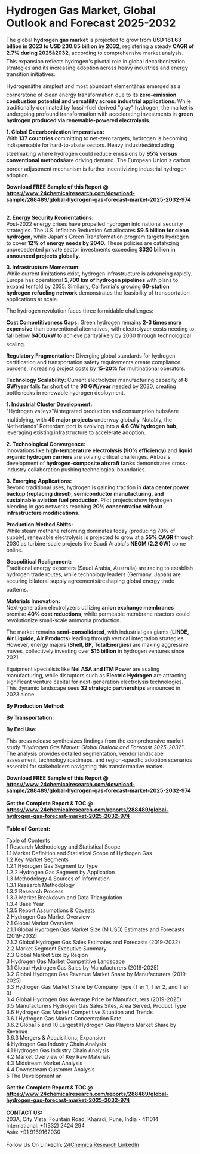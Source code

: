 <h1>Hydrogen Gas Market, Global Outlook and Forecast 2025-2032</h1><p>The global <strong>hydrogen gas market</strong> is projected to grow from <strong>USD 181.63 billion in 2023 to USD 230.85 billion by 2032</strong>, registering a steady <strong>CAGR of 2.7% during 2025â2032</strong>, according to comprehensive market analysis. This expansion reflects hydrogen's pivotal role in global decarbonization strategies and its increasing adoption across heavy industries and energy transition initiatives.</p><p>Hydrogenâthe simplest and most abundant elementâhas emerged as a cornerstone of clean energy transformation due to its <strong>zero-emission combustion potential and versatility across industrial applications</strong>. While traditionally dominated by fossil-fuel derived "gray" hydrogen, the market is undergoing profound transformation with accelerating investments in <strong>green hydrogen produced via renewable-powered electrolysis</strong>.</p><p><strong>1. Global Decarbonization Imperatives:</strong><br>
With <strong>137 countries</strong> committing to net-zero targets, hydrogen is becoming indispensable for hard-to-abate sectors. Heavy industriesâincluding steelmaking where hydrogen could reduce emissions by <strong>95% versus conventional methods</strong>âare driving demand. The European Union's carbon border adjustment mechanism is further incentivizing industrial hydrogen adoption.</p><div><b>Download FREE Sample of this Report @ 
            <a href="https://www.24chemicalresearch.com/download-sample/288489/global-hydrogen-gas-forecast-market-2025-2032-974">
            https://www.24chemicalresearch.com/download-sample/288489/global-hydrogen-gas-forecast-market-2025-2032-974</a></b></div><br><p><strong>2. Energy Security Reorientations:</strong><br>
Post-2022 energy crises have propelled hydrogen into national security strategies. The U.S. Inflation Reduction Act allocates <strong>$9.5 billion for clean hydrogen</strong>, while Japan's Green Transformation program targets hydrogen to cover <strong>12% of energy needs by 2040</strong>. These policies are catalyzing unprecedented private sector investments exceeding <strong>$320 billion in announced projects globally</strong>.</p><p><strong>3. Infrastructure Momentum:</strong><br>
While current limitations exist, hydrogen infrastructure is advancing rapidly. Europe has operational <strong>2,700 km of hydrogen pipelines</strong> with plans to expand tenfold by 2035. Similarly, California's growing <strong>60-station hydrogen refueling network</strong> demonstrates the feasibility of transportation applications at scale.</p><p>The hydrogen revolution faces three formidable challenges:</p><p><strong>Cost Competitiveness Gaps:</strong> Green hydrogen remains <strong>2-3 times more expensive</strong> than conventional alternatives, with electrolyzer costs needing to fall below <strong>$400/kW</strong> to achieve parityâlikely by 2030 through technological scaling.</p><p><strong>Regulatory Fragmentation:</strong> Diverging global standards for hydrogen certification and transportation safety requirements create compliance burdens, increasing project costs by <strong>15-20%</strong> for multinational operators.</p><p><strong>Technology Scalability:</strong> Current electrolyzer manufacturing capacity of <strong>8 GW/year</strong> falls far short of the <strong>90 GW/year</strong> needed by 2030, creating bottlenecks in renewable hydrogen deployment.</p><p><strong>1. Industrial Cluster Development:</strong><br>
"Hydrogen valleys"âintegrated production and consumption hubsâare multiplying, with <strong>45 major projects</strong> underway globally. Notably, the Netherlands' Rotterdam port is evolving into a <strong>4.6 GW hydrogen hub</strong>, leveraging existing infrastructure to accelerate adoption.</p><p><strong>2. Technological Convergence:</strong><br>
Innovations like <strong>high-temperature electrolysis (90% efficiency)</strong> and <strong>liquid organic hydrogen carriers</strong> are solving critical challenges. Airbus's development of <strong>hydrogen-composite aircraft tanks</strong> demonstrates cross-industry collaboration pushing technological boundaries.</p><p><strong>3. Emerging Applications:</strong><br>
Beyond traditional uses, hydrogen is gaining traction in <strong>data center power backup (replacing diesel), semiconductor manufacturing, and sustainable aviation fuel production</strong>. Pilot projects show hydrogen blending in gas networks reaching <strong>20% concentration without infrastructure modifications</strong>.</p><p><strong>Production Method Shifts:</strong><br>
	While steam methane reforming dominates today (producing 70% of supply), renewable electrolysis is projected to grow at a <strong>55% CAGR</strong> through 2030 as turbine-scale projects like Saudi Arabia's <strong>NEOM (2.2 GW)</strong> come online.</p><p><strong>Geopolitical Realignment:</strong><br>
	Traditional energy exporters (Saudi Arabia, Australia) are racing to establish hydrogen trade routes, while technology leaders (Germany, Japan) are securing bilateral supply agreementsâreshaping global energy trade patterns.</p><p><strong>Materials Innovation:</strong><br>
	Next-generation electrolyzers utilizing <strong>anion exchange membranes</strong> promise <strong>40% cost reductions</strong>, while permeable membrane reactors could revolutionize small-scale ammonia production.</p><p>The market remains <strong>semi-consolidated</strong>, with industrial gas giants (<strong>LINDE, Air Liquide, Air Products</strong>) leading through vertical integration strategies. However, energy majors (<strong>Shell, BP, TotalEnergies</strong>) are making aggressive moves, collectively investing over <strong>$15 billion</strong> in hydrogen ventures since 2021.</p><p>Equipment specialists like <strong>Nel ASA and ITM Power</strong> are scaling manufacturing, while disruptors such as <strong>Electric Hydrogen</strong> are attracting significant venture capital for next-generation electrolysis technologies. This dynamic landscape sees <strong>32 strategic partnerships</strong> announced in 2023 alone.</p><p><strong>By Production Method:</strong></p><p><strong>By Transportation:</strong></p><p><strong>By End Use:</strong></p><p>This press release synthesizes findings from the comprehensive market study <em>"Hydrogen Gas Market: Global Outlook and Forecast 2025-2032"</em>. The analysis provides detailed segmentation, vendor landscape assessment, technology roadmaps, and region-specific adoption scenarios essential for stakeholders navigating this transformative market.</p><div><b>Download FREE Sample of this Report @ 
            <a href="https://www.24chemicalresearch.com/download-sample/288489/global-hydrogen-gas-forecast-market-2025-2032-974">
            https://www.24chemicalresearch.com/download-sample/288489/global-hydrogen-gas-forecast-market-2025-2032-974</a></b></div><br><div><b>Get the Complete Report & TOC @ 
            <a href="https://www.24chemicalresearch.com/reports/288489/global-hydrogen-gas-forecast-market-2025-2032-974">
            https://www.24chemicalresearch.com/reports/288489/global-hydrogen-gas-forecast-market-2025-2032-974</a></b></div><br>
            <b>Table of Content:</b><p>Table of Contents<br />
1 Research Methodology and Statistical Scope<br />
1.1 Market Definition and Statistical Scope of Hydrogen Gas<br />
1.2 Key Market Segments<br />
1.2.1 Hydrogen Gas Segment by Type<br />
1.2.2 Hydrogen Gas Segment by Application<br />
1.3 Methodology & Sources of Information<br />
1.3.1 Research Methodology<br />
1.3.2 Research Process<br />
1.3.3 Market Breakdown and Data Triangulation<br />
1.3.4 Base Year<br />
1.3.5 Report Assumptions & Caveats<br />
2 Hydrogen Gas Market Overview<br />
2.1 Global Market Overview<br />
2.1.1 Global Hydrogen Gas Market Size (M USD) Estimates and Forecasts (2019-2032)<br />
2.1.2 Global Hydrogen Gas Sales Estimates and Forecasts (2019-2032)<br />
2.2 Market Segment Executive Summary<br />
2.3 Global Market Size by Region<br />
3 Hydrogen Gas Market Competitive Landscape<br />
3.1 Global Hydrogen Gas Sales by Manufacturers (2019-2025)<br />
3.2 Global Hydrogen Gas Revenue Market Share by Manufacturers (2019-2025)<br />
3.3 Hydrogen Gas Market Share by Company Type (Tier 1, Tier 2, and Tier 3)<br />
3.4 Global Hydrogen Gas Average Price by Manufacturers (2019-2025)<br />
3.5 Manufacturers Hydrogen Gas Sales Sites, Area Served, Product Type<br />
3.6 Hydrogen Gas Market Competitive Situation and Trends<br />
3.6.1 Hydrogen Gas Market Concentration Rate<br />
3.6.2 Global 5 and 10 Largest Hydrogen Gas Players Market Share by Revenue<br />
3.6.3 Mergers & Acquisitions, Expansion<br />
4 Hydrogen Gas Industry Chain Analysis<br />
4.1 Hydrogen Gas Industry Chain Analysis<br />
4.2 Market Overview of Key Raw Materials<br />
4.3 Midstream Market Analysis<br />
4.4 Downstream Customer Analysis<br />
5 The Development an</p><div><b>Get the Complete Report & TOC @ 
            <a href="https://www.24chemicalresearch.com/reports/288489/global-hydrogen-gas-forecast-market-2025-2032-974">
            https://www.24chemicalresearch.com/reports/288489/global-hydrogen-gas-forecast-market-2025-2032-974</a></b></div><br><b>CONTACT US:</b><br>
            203A, City Vista, Fountain Road, Kharadi, Pune, India - 411014<br>
            International: +1(332) 2424 294<br>
            Asia: +91 9169162030 <br><br>
            Follow Us On LinkedIn: <a href="https://www.linkedin.com/company/24chemicalresearch/">24ChemicalResearch LinkedIn</a>
